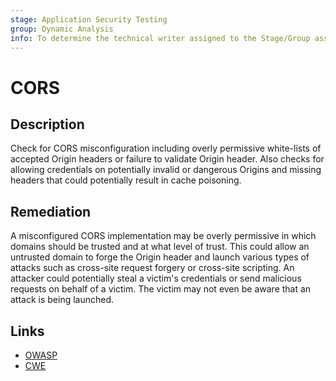 ```yaml
---
stage: Application Security Testing
group: Dynamic Analysis
info: To determine the technical writer assigned to the Stage/Group associated with this page, see https://handbook.gitlab.com/handbook/product/ux/technical-writing/#assignments
---
```


# CORS

## Description

Check for CORS misconfiguration including overly permissive white-lists of accepted Origin headers or failure to validate Origin header. Also checks for allowing credentials on potentially invalid or dangerous Origins and missing headers that could potentially result in cache poisoning.

## Remediation

A misconfigured CORS implementation may be overly permissive in which domains should be trusted and at what level of trust. This could allow an untrusted domain to forge the Origin header and launch various types of attacks such as cross-site request forgery or cross-site scripting. An attacker could potentially steal a victim's credentials or send malicious requests on behalf of a victim. The victim may not even be aware that an attack is being launched.

## Links

- [OWASP](https://owasp.org/Top10/A01_2021-Broken_Access_Control/)
- [CWE](https://cwe.mitre.org/data/definitions/942.html)
